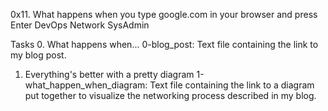 0x11. What happens when you type google.com in your browser and press Enter
DevOps
Network
SysAdmin


Tasks
0. What happens when...
0-blog_post: Text file containing the link to my blog post.


1. Everything's better with a pretty diagram
1-what_happen_when_diagram: Text file containing the link to a diagram put together to visualize the networking process described in my blog.
